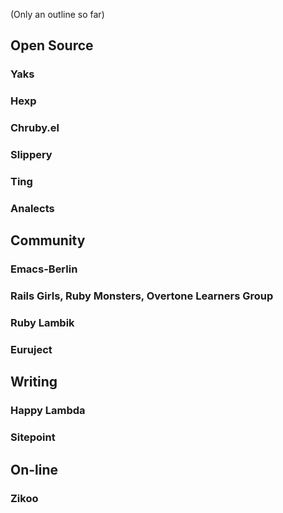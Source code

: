(Only an outline so far)

## Open Source

### Yaks

### Hexp

### Chruby.el

### Slippery

### Ting

### Analects

## Community

### Emacs-Berlin

### Rails Girls, Ruby Monsters, Overtone Learners Group

### Ruby Lambik

### Euruject

## Writing

### Happy Lambda

### Sitepoint

## On-line

### Zikoo